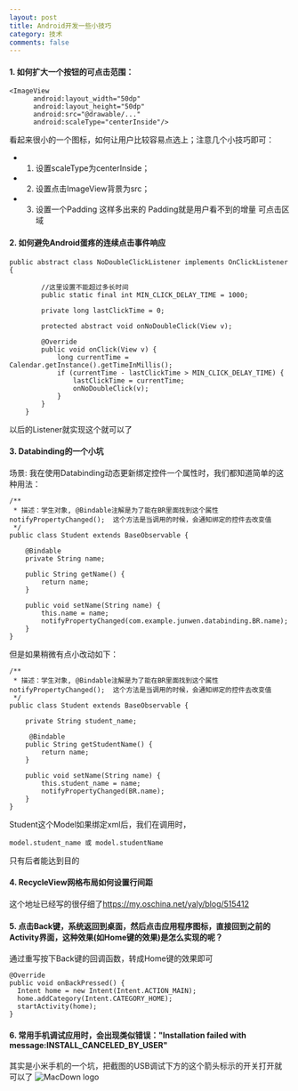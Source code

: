 ```yaml
---
layout: post
title: Android开发一些小技巧
category: 技术
comments: false
---
```


#### 1. 如何扩大一个按钮的可点击范围：

```
<ImageView
      android:layout_width="50dp"
      android:layout_height="50dp"
      android:src="@drawable/..." 
      android:scaleType="centerInside"/>
```
看起来很小的一个图标，如何让用户比较容易点选上；注意几个小技巧即可：

* 1. 设置scaleType为centerInside；
* 2. 设置点击ImageView背景为src；
* 3. 设置一个Padding 这样多出来的 Padding就是用户看不到的增量		可点击区域

#### 2. 如何避免Android蛋疼的连续点击事件响应

```
public abstract class NoDoubleClickListener implements OnClickListener {

		//这里设置不能超过多长时间
		public static final int MIN_CLICK_DELAY_TIME = 1000;
		
		private long lastClickTime = 0;
		
		protected abstract void onNoDoubleClick(View v);
		
		@Override
		public void onClick(View v) {
			long currentTime = Calendar.getInstance().getTimeInMillis();
			if (currentTime - lastClickTime > MIN_CLICK_DELAY_TIME) {
				lastClickTime = currentTime;
				onNoDoubleClick(v);
			} 
		}   
	}
```
以后的Listener就实现这个就可以了


#### 3. Databinding的一个小坑

场景: 我在使用Databinding动态更新绑定控件一个属性时，我们都知道简单的这种用法：

```
/**
 * 描述：学生对象, @Bindable注解是为了能在BR里面找到这个属性     notifyPropertyChanged();  这个方法是当调用的时候，会通知绑定的控件去改变值
 */
public class Student extends BaseObservable {

    @Bindable
    private String name;

    public String getName() {
        return name;
    }

    public void setName(String name) {
        this.name = name;
        notifyPropertyChanged(com.example.junwen.databinding.BR.name);
    }
}

```

但是如果稍微有点小改动如下：

```
/**
 * 描述：学生对象, @Bindable注解是为了能在BR里面找到这个属性     notifyPropertyChanged();  这个方法是当调用的时候，会通知绑定的控件去改变值
 */
public class Student extends BaseObservable {

    private String student_name;

	 @Bindable
    public String getStudentName() {
        return name;
    }

    public void setName(String name) {
        this.student_name = name;
        notifyPropertyChanged(BR.name);
    }
}

```
Student这个Model如果绑定xml后，我们在调用时，

```
model.student_name 或 model.studentName

```

只有后者能达到目的

#### 4. RecycleView网格布局如何设置行间距
这个地址已经写的很仔细了<https://my.oschina.net/yaly/blog/515412>

#### 5. 点击Back键，系统返回到桌面，然后点击应用程序图标，直接回到之前的Activity界面，这种效果(如Home键的效果)是怎么实现的呢？
通过重写按下Back键的回调函数，转成Home键的效果即可

```
@Override
public void onBackPressed() {
  Intent home = new Intent(Intent.ACTION_MAIN);
  home.addCategory(Intent.CATEGORY_HOME);
  startActivity(home);
}

```

#### 6. 常用手机调试应用时，会出现类似错误："Installation failed with message:INSTALL_CANCELED_BY_USER"
其实是小米手机的一个坑，把截图的USB调试下方的这个箭头标示的开关打开就可以了
![MacDown logo](http://macdown.uranusjr.com/static/base/img/logo-160.png)